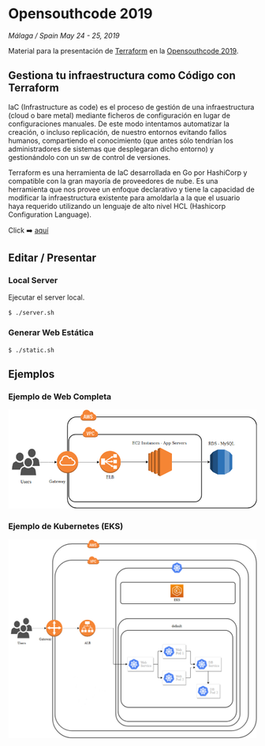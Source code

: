 # Opensouthcode 2019
*Málaga / Spain*
*May 24 - 25, 2019*

Material para la presentación de [Terraform](https://www.terraform.io) en la [Opensouthcode 2019](https://www.opensouthcode.org/conferences/opensouthcode2019).

## Gestiona tu infraestructura como Código con Terraform

IaC (Infrastructure as code) es el proceso de gestión de una infraestructura (cloud o bare metal) mediante ficheros de configuración en lugar de configuraciones manuales. De este modo intentamos automatizar la creación, o incluso replicación, de nuestro entornos evitando fallos humanos, compartiendo el conocimiento (que antes sólo tendrían los administradores de sistemas que desplegaran dicho entorno) y gestionándolo con un sw de control de versiones.

Terraform es una herramienta de IaC desarrollada en Go por HashiCorp y compatible con la gran mayoría de proveedores de nube. Es una herramienta que nos provee un enfoque declarativo y tiene la capacidad de modificar la infraestructura existente para amoldarla a la que el usuario haya requerido utilizando un lenguaje de alto nivel HCL (Hashicorp Configuration Language).

Click :arrow_right: [aquí](https://www.opensouthcode.org/conferences/opensouthcode2019/program/proposals/189)

## Editar / Presentar

### Local Server

Ejecutar el server local.

```
$ ./server.sh
```

### Generar Web Estática

```
$ ./static.sh
```

## Ejemplos

### Ejemplo de Web Completa

![](images/webarechitecture.png)


### Ejemplo de Kubernetes (EKS)

![](images/k8sarchitecture.png)